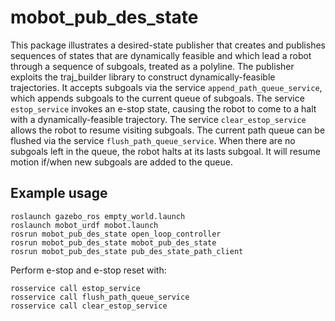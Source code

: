 # mobot_pub_des_state

This package illustrates a desired-state publisher that creates and publishes
sequences of states that are dynamically feasible and which lead a robot through
a sequence of subgoals, treated as a polyline.  The publisher exploits the
traj_builder library to construct dynamically-feasible trajectories.  It accepts
subgoals via the service `append_path_queue_service`, which appends subgoals to
the current queue of subgoals.  The service `estop_service` invokes an e-stop
state, causing the robot to come to a halt with a dynamically-feasible trajectory.
The service `clear_estop_service` allows the robot to resume visiting subgoals.
The current path queue can be flushed via the service `flush_path_queue_service`.
When there are no subgoals left in the queue, the robot halts at its lasts subgoal.
It will resume motion if/when new subgoals are added to the queue.

## Example usage

```
roslaunch gazebo_ros empty_world.launch
roslaunch mobot_urdf mobot.launch
rosrun mobot_pub_des_state open_loop_controller
rosrun mobot_pub_des_state mobot_pub_des_state
rosrun mobot_pub_des_state pub_des_state_path_client
```

Perform e-stop and e-stop reset with:

```
rosservice call estop_service
rosservice call flush_path_queue_service
rosservice call clear_estop_service
```
